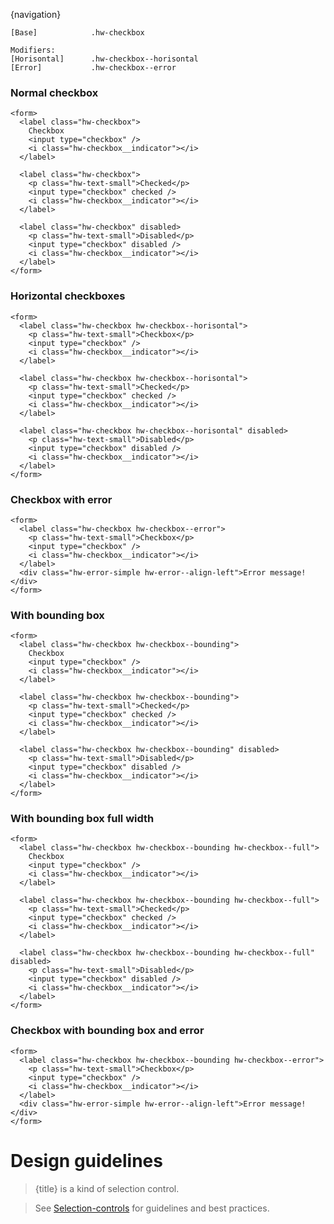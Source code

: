 



{navigation}




```code
[Base]            .hw-checkbox

Modifiers:
[Horisontal]      .hw-checkbox--horisontal
[Error]           .hw-checkbox--error
```

### Normal checkbox

```html|plain,light
<form>
  <label class="hw-checkbox">
    Checkbox
    <input type="checkbox" />
    <i class="hw-checkbox__indicator"></i>
  </label>

  <label class="hw-checkbox">
    <p class="hw-text-small">Checked</p>
    <input type="checkbox" checked />
    <i class="hw-checkbox__indicator"></i>
  </label>

  <label class="hw-checkbox" disabled>
    <p class="hw-text-small">Disabled</p>
    <input type="checkbox" disabled />
    <i class="hw-checkbox__indicator"></i>
  </label>
</form>
```

### Horizontal checkboxes

```html|plain,light
<form>
  <label class="hw-checkbox hw-checkbox--horisontal">
    <p class="hw-text-small">Checkbox</p>
    <input type="checkbox" />
    <i class="hw-checkbox__indicator"></i>
  </label>

  <label class="hw-checkbox hw-checkbox--horisontal">
    <p class="hw-text-small">Checked</p>
    <input type="checkbox" checked />
    <i class="hw-checkbox__indicator"></i>
  </label>

  <label class="hw-checkbox hw-checkbox--horisontal" disabled>
    <p class="hw-text-small">Disabled</p>
    <input type="checkbox" disabled />
    <i class="hw-checkbox__indicator"></i>
  </label>
</form>
```

### Checkbox with error

```html|plain,light
<form>
  <label class="hw-checkbox hw-checkbox--error">
    <p class="hw-text-small">Checkbox</p>
    <input type="checkbox" />
    <i class="hw-checkbox__indicator"></i>
  </label>
  <div class="hw-error-simple hw-error--align-left">Error message!</div>
</form>
```

### With bounding box

```html|plain,light
<form>
  <label class="hw-checkbox hw-checkbox--bounding">
    Checkbox
    <input type="checkbox" />
    <i class="hw-checkbox__indicator"></i>
  </label>

  <label class="hw-checkbox hw-checkbox--bounding">
    <p class="hw-text-small">Checked</p>
    <input type="checkbox" checked />
    <i class="hw-checkbox__indicator"></i>
  </label>

  <label class="hw-checkbox hw-checkbox--bounding" disabled>
    <p class="hw-text-small">Disabled</p>
    <input type="checkbox" disabled />
    <i class="hw-checkbox__indicator"></i>
  </label>
</form>
```

### With bounding box full width

```html|span-3,plain,light
<form>
  <label class="hw-checkbox hw-checkbox--bounding hw-checkbox--full">
    Checkbox
    <input type="checkbox" />
    <i class="hw-checkbox__indicator"></i>
  </label>

  <label class="hw-checkbox hw-checkbox--bounding hw-checkbox--full">
    <p class="hw-text-small">Checked</p>
    <input type="checkbox" checked />
    <i class="hw-checkbox__indicator"></i>
  </label>

  <label class="hw-checkbox hw-checkbox--bounding hw-checkbox--full" disabled>
    <p class="hw-text-small">Disabled</p>
    <input type="checkbox" disabled />
    <i class="hw-checkbox__indicator"></i>
  </label>
</form>
```

### Checkbox with bounding box and error

```html|plain,light
<form>
  <label class="hw-checkbox hw-checkbox--bounding hw-checkbox--error">
    <p class="hw-text-small">Checkbox</p>
    <input type="checkbox" />
    <i class="hw-checkbox__indicator"></i>
  </label>
  <div class="hw-error-simple hw-error--align-left">Error message!</div>
</form>
```




# Design guidelines

> {title} is a kind of selection control.

> See [Selection-controls](/Selection-controls#design-guidelines) for guidelines and best practices.


